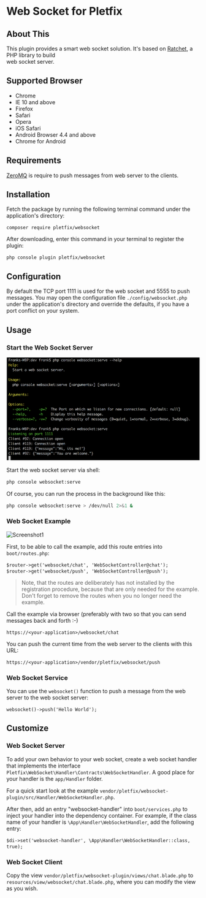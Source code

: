 # Web Socket for Pletfix

## About This

This plugin provides a smart web socket solution. It's based on [Ratchet](http://socketo.me/), a PHP library to build  
web socket server.

## Supported Browser

- Chrome
- IE 10 and above
- Firefox
- Safari
- Opera
- iOS Safari
- Android Browser 4.4 and above
- Chrome for Android

## Requirements

[ZeroMQ](http://zeromq.org/bindings:php) is require to push messages from web server to the clients.

## Installation

Fetch the package by running the following terminal command under the application's directory:

    composer require pletfix/websocket

After downloading, enter this command in your terminal to register the plugin:

    php console plugin pletfix/websocket

## Configuration
    
By default the TCP port 1111 is used for the web socket and 5555 to push messages.
You may open the configuration file `./config/websocket.php` under the application's directory and override the 
defaults, if you have a port conflict on your system.

## Usage

### Start the Web Socket Server

![Screenshot1](https://raw.githubusercontent.com/pletfix/websocket-plugin/master/screenshot_server.png)
    
Start the web socket server via shell:

```bash
php console websocket:serve
```
   
Of course, you can run the process in the background like this:

```bash
php console websocket:serve > /dev/null 2>&1 &
```
    
### Web Socket Example
    
![Screenshot1](https://raw.githubusercontent.com/pletfix/websocket-plugin/master/screenshot_client.png)
    
First, to be able to call the example, add this route entries into `boot/routes.php`:
   
    $router->get('websocket/chat', 'WebSocketController@chat');
    $router->get('websocket/push', 'WebSocketController@push');
    
> Note, that the routes are deliberately has not installed by the registration procedure, because that are only needed 
> for the example. Don't forget to remove the routes when you no longer need the example.
        
Call the example via browser (preferably with two so that you can send messages back and forth :-)   

```http
https://<your-application>/websocket/chat
```

You can push the current time from the web server to the clients with this URL:

```http
https://<your-application>/vendor/pletfix/websocket/push
```

### Web Socket Service 
    
You can use the `websocket()` function to push a message from the web server to the web socket server:
       
    websocket()->push('Hello World');
    
## Customize

### Web Socket Server

To add your own behavior to your web socket, create a web socket handler that implements the interface 
`Pletfix\WebSocket\Handler\Contracts\WebSocketHandler`. A good place for your handler is the `app/Handler` folder.

For a quick start look at the example `vendor/pletfix/websocket-plugin/src/Handler/WebSocketHandler.php`.

After then, add an entry "websocket-handler" into `boot/services.php` to inject your handler into the dependency container.
For example, if the class name of your handler is `\App\Handler\WebSocketHandler`, add the following entry:
 
    $di->set('websocket-handler', \App\Handler\WebSocketHandler::class, true);

### Web Socket Client

Copy the view `vendor/pletfix/websocket-plugin/views/chat.blade.php` to `resources/view/websocket/chat.blade.php`, 
where you can modify the view as you wish.
